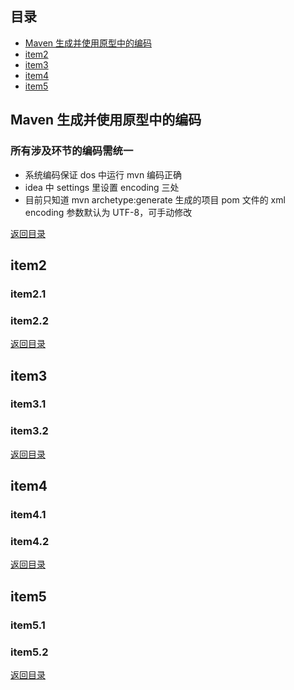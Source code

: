 ## <span id="jump0">目录<span>
  
  * [Maven 生成并使用原型中的编码](#jump1)
  * [item2](#jump2)
  * [item3](#jump3)
  * [item4](#jump4)
  * [item5](#jump5)

## <span id="jump1">Maven 生成并使用原型中的编码<span>

  ### 所有涉及环节的编码需统一
  
  * 系统编码保证 dos 中运行 mvn 编码正确
  * idea 中 settings 里设置 encoding 三处
  * 目前只知道 mvn archetype:generate 生成的项目 pom 文件的 xml encoding 参数默认为 UTF-8，可手动修改
 

  
[返回目录](#jump0)


## <span id="jump2">item2<span>
  
  ### item2.1
 
  ### item2.2
  
 
[返回目录](#jump0)

## <span id="jump3">item3<span>
  
  ### item3.1
 
  ### item3.2

[返回目录](#jump0)

## <span id="jump4">item4<span>
  
  ### item4.1
 
  ### item4.2

[返回目录](#jump0)


## <span id="jump5">item5<span>
  
  ### item5.1
 
  ### item5.2
  
[返回目录](#jump0)
